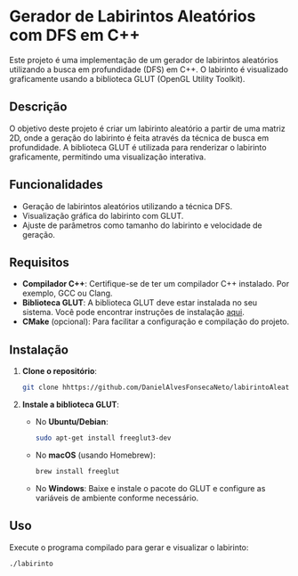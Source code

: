 # Gerador de Labirintos Aleatórios com DFS em C++

Este projeto é uma implementação de um gerador de labirintos aleatórios utilizando a busca em profundidade (DFS) em C++. O labirinto é visualizado graficamente usando a biblioteca GLUT (OpenGL Utility Toolkit).

## Descrição

O objetivo deste projeto é criar um labirinto aleatório a partir de uma matriz 2D, onde a geração do labirinto é feita através da técnica de busca em profundidade. A biblioteca GLUT é utilizada para renderizar o labirinto graficamente, permitindo uma visualização interativa.

## Funcionalidades

- Geração de labirintos aleatórios utilizando a técnica DFS.
- Visualização gráfica do labirinto com GLUT.
- Ajuste de parâmetros como tamanho do labirinto e velocidade de geração.

## Requisitos

- **Compilador C++**: Certifique-se de ter um compilador C++ instalado. Por exemplo, GCC ou Clang.
- **Biblioteca GLUT**: A biblioteca GLUT deve estar instalada no seu sistema. Você pode encontrar instruções de instalação [aqui](http://www.opengl.org/resources/libraries/glut/).
- **CMake** (opcional): Para facilitar a configuração e compilação do projeto.

## Instalação

1. **Clone o repositório**:

   ```bash
   git clone hhttps://github.com/DanielAlvesFonsecaNeto/labirintoAleatorio
   ```

2. **Instale a biblioteca GLUT**:

   - No **Ubuntu/Debian**:

     ```bash
     sudo apt-get install freeglut3-dev
     ```

   - No **macOS** (usando Homebrew):

     ```bash
     brew install freeglut
     ```

   - No **Windows**: Baixe e instale o pacote do GLUT e configure as variáveis de ambiente conforme necessário.

## Uso

Execute o programa compilado para gerar e visualizar o labirinto:

```bash
./labirinto
```
